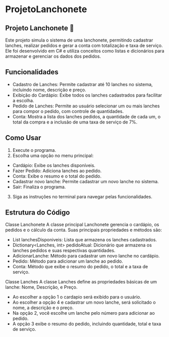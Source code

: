 # ProjetoLanchonete
## Projeto Lanchonete 🍔 ##
Este projeto simula o sistema de uma lanchonete, permitindo cadastrar lanches, realizar pedidos e gerar a conta com totalização e taxa de serviço. Ele foi desenvolvido em C# e utiliza conceitos como listas e dicionários para armazenar e gerenciar os dados dos pedidos.

## Funcionalidades ##
- Cadastro de Lanches: Permite cadastrar até 10 lanches no sistema, incluindo nome, descrição e preço.
- Exibição do Cardápio: Exibe todos os lanches cadastrados para facilitar a escolha.
- Pedido de Lanches: Permite ao usuário selecionar um ou mais lanches para compor o pedido, com controle de quantidades.
- Conta: Mostra a lista dos lanches pedidos, a quantidade de cada um, o total da compra e a inclusão de uma taxa de serviço de 7%.

## Como Usar
1. Execute o programa.
2. Escolha uma opção no menu principal:
- Cardápio: Exibe os lanches disponíveis.
- Fazer Pedido: Adiciona lanches ao pedido.
- Conta: Exibe o resumo e o total do pedido.
- Cadastrar novo lanche: Permite cadastrar um novo lanche no sistema.
- Sair: Finaliza o programa.
3. Siga as instruções no terminal para navegar pelas funcionalidades.

## Estrutura do Código

Classe Lanchonete
A classe principal Lanchonete gerencia o cardápio, os pedidos e o cálculo da conta. Suas principais propriedades e métodos são:

- List<Lanches> lanchesDisponiveis: Lista que armazena os lanches cadastrados.
- Dictionary<Lanches, int> pedidoAtual: Dicionário que armazena os lanches pedidos e suas respectivas quantidades.
- AdicionarLanche: Método para cadastrar um novo lanche no cardápio.
- Pedido: Método para adicionar um lanche ao pedido.
- Conta: Método que exibe o resumo do pedido, o total e a taxa de serviço.

Classe Lanches
A classe Lanches define as propriedades básicas de um lanche: Nome, Descrição, e Preço.

- Ao escolher a opção 1 o cardapio será exibido para o usuário.
- Ao escolher a opção 4 e cadastrar um novo lanche, será solicitado o nome, a descrição e o preço.
- Na opção 2, você escolhe um lanche pelo número para adicionar ao pedido.
- A opção 3 exibe o resumo do pedido, incluindo quantidade, total e taxa de serviço.
